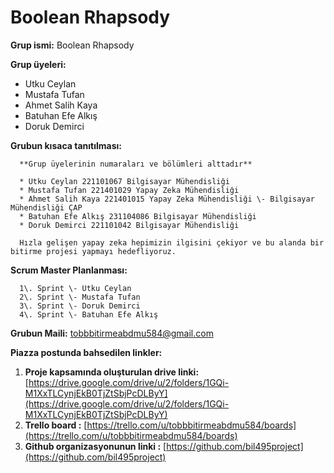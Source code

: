 # Boolean Rhapsody #

**Grup ismi:** Boolean Rhapsody

**Grup üyeleri:** 

* Utku Ceylan  
* Mustafa Tufan  
* Ahmet Salih Kaya  
* Batuhan Efe Alkış  
* Doruk Demirci

**Grubun kısaca tanıtılması:**

      **Grup üyelerinin numaraları ve bölümleri alttadır**
      
      * Utku Ceylan 221101067 Bilgisayar Mühendisliği  
      * Mustafa Tufan 221401029 Yapay Zeka Mühendisliği  
      * Ahmet Salih Kaya 221401015 Yapay Zeka Mühendisliği \- Bilgisayar Mühendisliği ÇAP  
      * Batuhan Efe Alkış 231104086 Bilgisayar Mühendisliği  
      * Doruk Demirci 221101042 Bilgisayar Mühendisliği
      
      Hızla gelişen yapay zeka hepimizin ilgisini çekiyor ve bu alanda bir bitirme projesi yapmayı hedefliyoruz.

**Scrum Master Planlanması:**

      1\. Sprint \- Utku Ceylan  
      2\. Sprint \- Mustafa Tufan  
      3\. Sprint \- Doruk Demirci  
      4\. Sprint \- Batuhan Efe Alkış

**Grubun Maili:** [tobbbitirmeabdmu584@gmail.com](mailto:tobbbitirmeabdmu584@gmail.com)

**Piazza postunda bahsedilen linkler:**

1. **Proje kapsamında oluşturulan drive linki:** [https://drive.google.com/drive/u/2/folders/1GQi-M1XxTLCynjEkB0TjZtSbjPcDLByY](https://drive.google.com/drive/u/2/folders/1GQi-M1XxTLCynjEkB0TjZtSbjPcDLByY)  
2. **Trello board :** [https://trello.com/u/tobbbitirmeabdmu584/boards](https://trello.com/u/tobbbitirmeabdmu584/boards)  
3. **Github organizasyonunun linki :** [https://github.com/bil495project](https://github.com/bil495project)
